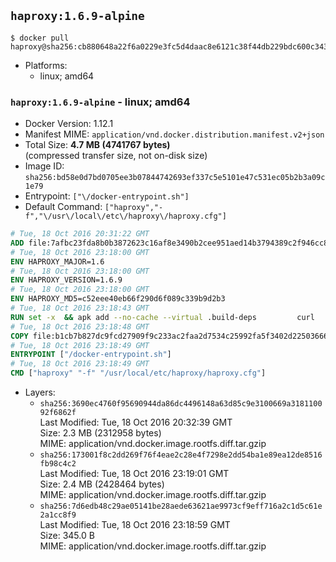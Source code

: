 ## `haproxy:1.6.9-alpine`

```console
$ docker pull haproxy@sha256:cb880648a22f6a0229e3fc5d4daac8e6121c38f44db229bdc600c3434b9eff27
```

-	Platforms:
	-	linux; amd64

### `haproxy:1.6.9-alpine` - linux; amd64

-	Docker Version: 1.12.1
-	Manifest MIME: `application/vnd.docker.distribution.manifest.v2+json`
-	Total Size: **4.7 MB (4741767 bytes)**  
	(compressed transfer size, not on-disk size)
-	Image ID: `sha256:bd58e0d7bd0705ee3b07844742693ef337c5e5101e47c531ec05b2b3a09c1e79`
-	Entrypoint: `["\/docker-entrypoint.sh"]`
-	Default Command: `["haproxy","-f","\/usr\/local\/etc\/haproxy\/haproxy.cfg"]`

```dockerfile
# Tue, 18 Oct 2016 20:31:22 GMT
ADD file:7afbc23fda8b0b3872623c16af8e3490b2cee951aed14b3794389c2f946cc8c7 in / 
# Tue, 18 Oct 2016 23:18:00 GMT
ENV HAPROXY_MAJOR=1.6
# Tue, 18 Oct 2016 23:18:00 GMT
ENV HAPROXY_VERSION=1.6.9
# Tue, 18 Oct 2016 23:18:00 GMT
ENV HAPROXY_MD5=c52eee40eb66f290d6f089c339b9d2b3
# Tue, 18 Oct 2016 23:18:43 GMT
RUN set -x 	&& apk add --no-cache --virtual .build-deps 		curl 		gcc 		libc-dev 		linux-headers 		make 		openssl-dev 		pcre-dev 		zlib-dev 	&& curl -SL "http://www.haproxy.org/download/${HAPROXY_MAJOR}/src/haproxy-${HAPROXY_VERSION}.tar.gz" -o haproxy.tar.gz 	&& echo "${HAPROXY_MD5}  haproxy.tar.gz" | md5sum -c 	&& mkdir -p /usr/src 	&& tar -xzf haproxy.tar.gz -C /usr/src 	&& mv "/usr/src/haproxy-$HAPROXY_VERSION" /usr/src/haproxy 	&& rm haproxy.tar.gz 	&& make -C /usr/src/haproxy 		TARGET=linux2628 		USE_PCRE=1 PCREDIR= 		USE_OPENSSL=1 		USE_ZLIB=1 		all 		install-bin 	&& mkdir -p /usr/local/etc/haproxy 	&& cp -R /usr/src/haproxy/examples/errorfiles /usr/local/etc/haproxy/errors 	&& rm -rf /usr/src/haproxy 	&& runDeps="$( 		scanelf --needed --nobanner --recursive /usr/local 			| awk '{ gsub(/,/, "\nso:", $2); print "so:" $2 }' 			| sort -u 			| xargs -r apk info --installed 			| sort -u 	)" 	&& apk add --virtual .haproxy-rundeps $runDeps 	&& apk del .build-deps
# Tue, 18 Oct 2016 23:18:48 GMT
COPY file:b1cb7b827dc9fcd27909f9c233ac2faa2d7534c25992fa5f3402d22503666d6d in / 
# Tue, 18 Oct 2016 23:18:49 GMT
ENTRYPOINT ["/docker-entrypoint.sh"]
# Tue, 18 Oct 2016 23:18:49 GMT
CMD ["haproxy" "-f" "/usr/local/etc/haproxy/haproxy.cfg"]
```

-	Layers:
	-	`sha256:3690ec4760f95690944da86dc4496148a63d85c9e3100669a318110092f6862f`  
		Last Modified: Tue, 18 Oct 2016 20:32:39 GMT  
		Size: 2.3 MB (2312958 bytes)  
		MIME: application/vnd.docker.image.rootfs.diff.tar.gzip
	-	`sha256:173001f8c2dd269f76f4eae2c28e4f7298e2dd54ba1e89ea12de8516fb98c4c2`  
		Last Modified: Tue, 18 Oct 2016 23:19:01 GMT  
		Size: 2.4 MB (2428464 bytes)  
		MIME: application/vnd.docker.image.rootfs.diff.tar.gzip
	-	`sha256:7d6edb48c29ae05141be28aede63621ae9973cf9eff716a2c1d5c61e2a1cc8f9`  
		Last Modified: Tue, 18 Oct 2016 23:18:59 GMT  
		Size: 345.0 B  
		MIME: application/vnd.docker.image.rootfs.diff.tar.gzip
